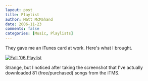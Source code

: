 ```yaml
---
layout: post
title: Playlist
author: Matt McMahand
date: 2006-11-23
comments: false
categories: [Music, Playlists]
---
```


They gave me an iTunes card at work. Here's what I brought.

<p>
<a href="http://www.invalid8.com/blog/wp-content/uploads/2006/11/playlist.png" title="" class="thickbox"><img class="reflect" src="http://www.invalid8.com/blog/wp-content/uploads/2006/11/playlist.thumbnail.png" alt="Fall '06 Playlist"/></a>
</p>

Strange, but I noticed after taking the screenshot that I've actually downloaded 81 (free/purchased) songs from the iTMS.
